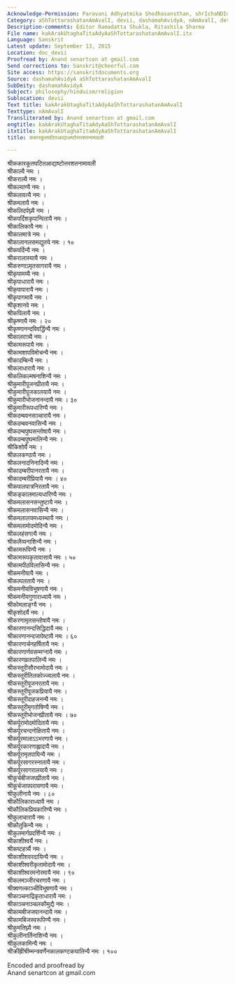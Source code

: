 ```yaml
---
Acknowledge-Permission: Paravani Adhyatmika Shodhasansthan, shrIchaNDIdhAma, prayAga
Category: aShTottarashatanAmAvalI, devii, dashamahAvidyA, nAmAvalI, devI
Description-comments: Editor Ramadatta Shukla, Ritashila Sharma
File name: kakArakUtaghaTitaAdyAaShTottarashatanAmAvalI.itx
Language: Sanskrit
Latest update: September 13, 2015
Location: doc_devii
Proofread by: Anand senartcon at gmail.com
Send corrections to: Sanskrit@cheerful.com
Site access: https://sanskritdocuments.org
Source: dashamahAvidyA aShTottarashatanAmAvalI
SubDeity: dashamahAvidyA
Subject: philosophy/hinduism/religion
Sublocation: devii
Text title: kakArakUtaghaTitaAdyAaShTottarashatanAmAvalI
Texttype: nAmAvalI
Transliterated by: Anand senartcon at gmail.com
engtitle: kakArakUtaghaTitaAdyAaShTottarashatanAmAvalI
itxtitle: kakArakUtaghaTitaAdyAaShTottarashatanAmAvalI
title: ककारकूतघटितआद्याअष्टोत्तरशतनामावली

---
```

  
 श्रीककारकूतघटितआद्याष्टोत्तरशतनामावली   
श्रीकाल्यै नमः ।  
श्रीकराल्यै नमः ।  
श्रीकल्याण्यै नमः ।  
श्रीकलावत्यै नमः ।  
श्रीकमलायै नमः ।  
श्रीकलिदर्पघ्न्यै नमः ।  
श्रीकपर्दिशकृपान्वितायै नमः ।  
श्रीकालिकायै नमः ।  
श्रीकालमात्रे नमः ।  
श्रीकालानलसमद्युतये नमः । १०  
श्रीकपर्दिन्यै नमः ।  
श्रीकरालास्यायै नमः ।  
श्रीकरुणाऽमृतसागरायै नमः ।  
श्रीकृपामय्यै नमः ।  
श्रीकृपाधारायै नमः ।  
श्रीकृपापारायै नमः ।  
श्रीकृपागमायै नमः ।  
श्रीकृशानवे नमः ।  
श्रीकपिलायै नमः ।  
श्रीकृष्णायै नमः । २०  
श्रीकृष्णानन्दविवर्द्धिन्यै नमः ।  
श्रीकालरात्र्यै नमः ।  
श्रीकामरूपायै नमः ।  
श्रीकामशापविमोचन्यै नमः ।  
श्रीकादम्बिन्यै नमः ।  
श्रीकलाधारायै नमः ।  
श्रीकलिकल्मषनाशिन्यै नमः ।  
श्रीकुमारीपूजनप्रीतायै नमः ।  
श्रीकुमारीपूजकालयायै नमः ।  
श्रीकुमारीभोजनानन्दायै नमः । ३०  
श्रीकुमारीरूपधारिण्यै नमः ।  
श्रीकदम्बवनसञ्चारायै नमः ।  
श्रीकदम्बवनवासिन्यै नमः ।  
श्रीकदम्बपुष्पसन्तोषायै नमः ।  
श्रीकदम्बपुष्पमालिन्यै नमः ।  
श्रीकिशोर्यै नमः ।  
श्रीकलकण्ठायै नमः ।  
श्रीकलनादनिनादिन्यै नमः ।  
श्रीकादम्बरीपानरतायै नमः ।  
श्रीकादम्बरीप्रियायै नमः । ४०  
श्रीकपालपात्रनिरतायै नमः ।  
श्रीकङ्कालमाल्यधारिण्यै नमः ।  
श्रीकमलासनसन्तुष्टायै नमः ।  
श्रीकमलासनवासिन्यै नमः ।  
श्रीकमलालयमध्यस्थायै नमः ।  
श्रीकमलामोदमोदिन्यै नमः ।  
श्रीकलहंसगत्यै नमः ।  
श्रीकलैव्यनाशिन्यै नमः ।  
श्रीकामरूपिण्यै नमः ।  
श्रीकामरूपकृतावासायै नमः । ५०  
श्रीकामपीठविलासिन्यै नमः ।  
श्रीकमनीयायै नमः ।  
श्रीकल्पलतायै नमः ।  
श्रीकमनीयविभूषणायै नमः ।  
श्रीकमनीयगुणाराध्यायै नमः ।  
श्रीकोमलाङ्ग्यै नमः ।  
श्रीकृशोदर्यै नमः ।  
श्रीकरणामृतसन्तोषायै नमः ।  
श्रीकारणानन्दसिद्धिदायै नमः ।  
श्रीकारणानन्दजापेष्टायै नमः । ६०  
श्रीकारणार्चनहर्षितायै नमः ।  
श्रीकारणार्णवसम्मग्नायै नमः ।  
श्रीकारणव्रतपालिन्यै नमः ।  
श्रीकस्तूरीसौरभामोदायै नमः ।  
श्रीकस्तूरीतिलकोज्ज्वलायै नमः ।  
श्रीकस्तूरीपूजनरतायै नमः ।  
श्रीकस्तूरीपूजकप्रियायै नमः ।  
श्रीकस्तूरीदाहजनन्यै नमः ।  
श्रीकस्तूरीमृगतोषिण्यै नमः ।  
श्रीकस्तूरीभोजनप्रीतायै नमः । ७०  
श्रीकर्पूरामोदमोदितायै नमः ।  
श्रीकर्पूरचन्दनोक्षितायै नमः ।  
श्रीकर्पूरमालाऽऽभरणायै नमः ।  
श्रीकर्पूरकारणाह्लादायै नमः ।  
श्रीकर्पूरामृतपायिन्यै नमः ।  
श्रीकर्पूरसागरस्नातायै नमः ।  
श्रीकर्पूरसागरालयायै नमः ।  
श्रीकूर्चबीजजपप्रीतायै नमः ।  
श्रीकूर्चजापपरायणायै नमः ।  
श्रीकुलीनायै नमः । ८०  
श्रीकौलिकाराध्यायै नमः ।  
श्रीकौलिकप्रियकारिण्यै नमः ।  
श्रीकुलाचारायै नमः ।  
श्रीकौतुकिन्यै नमः ।  
श्रीकुलमार्गप्रदर्शिन्यै नमः ।  
श्रीकाशीश्वर्यै नमः ।  
श्रीकष्टहर्त्र्यै नमः ।  
श्रीकाशीशवरदायिन्यै नमः ।  
श्रीकाशीश्वरीकृतामोदायै नमः ।  
श्रीकाशीश्वरमनोरमायै नमः । ९०  
श्रीकलमञ्जीरचरणायै नमः ।  
श्रीक्वणत्काञ्चीविभूषणायै नमः ।  
श्रीकाञ्चनाद्रिकृताधारायै नमः ।  
श्रीकाञ्चनाञ्चलकौमुद्यै नमः ।  
श्रीकामबीजजपानन्दायै नमः ।  
श्रीकामबिजस्वरूपिण्यै नमः ।  
श्रीकुमतिघ्न्यै नमः ।  
श्रीकुलीनार्तिनाशिन्यै नमः ।  
श्रीकुलकामिन्यै नमः ।  
श्रीक्रींह्रींश्रीम्मन्त्रवर्णेनकालकण्टकघातिन्यै नमः । १००  
  
  
Encoded and proofread by  
Anand senartcon at gmail.com  
  
